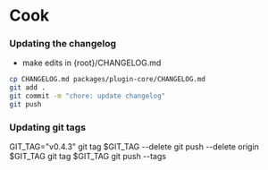# Cook

### Updating the changelog

- make edits in {root}/CHANGELOG.md

```sh
cp CHANGELOG.md packages/plugin-core/CHANGELOG.md
git add .
git commit -m "chore: update changelog"
git push
```

### Updating git tags

GIT_TAG="v0.4.3"
git tag $GIT_TAG --delete
git push --delete origin $GIT_TAG
git tag \$GIT_TAG
git push --tags
